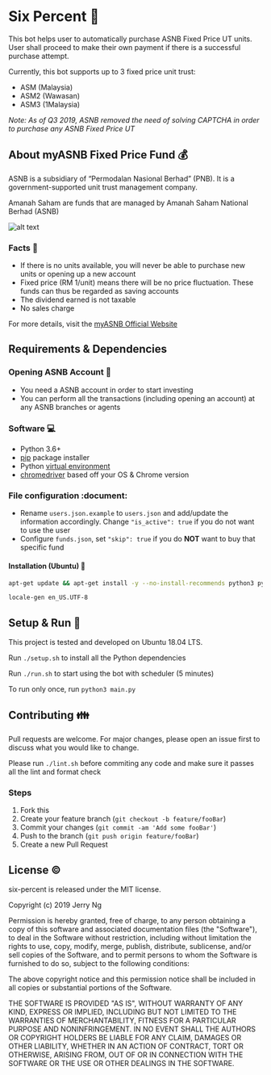 # Six Percent :money_with_wings:

This bot helps user to automatically purchase ASNB Fixed Price UT units. User shall proceed to make their own payment if there is a successful purchase attempt.

Currently, this bot supports up to 3 fixed price unit trust:

- ASM (Malaysia)
- ASM2 (Wawasan)
- ASM3 (1Malaysia)

_Note: As of Q3 2019, ASNB removed the need of solving CAPTCHA in order to purchase any ASNB Fixed Price UT_

## About myASNB Fixed Price Fund :moneybag:

ASNB is a subsidiary of “Permodalan Nasional Berhad” (PNB). It is a government-supported unit trust management company.

Amanah Saham are funds that are managed by Amanah Saham National Berhad (ASNB)

![alt text](https://i.imgur.com/LCB8Soo.jpg)

### Facts :newspaper:

- If there is no units available, you will never be able to purchase new units or opening up a new account
- Fixed price (RM 1/unit) means there will be no price fluctuation. These funds can thus be regarded as saving accounts
- The dividend earned is not taxable
- No sales charge

For more details, visit the [myASNB Official Website](https://www.myasnb.com.my/)

## Requirements & Dependencies

### Opening ASNB Account :closed_lock_with_key:

- You need a ASNB account in order to start investing
- You can perform all the transactions (including opening an account) at any ASNB branches or agents

### Software :computer:

- Python 3.6+
- [pip](https://pip.pypa.io/en/stable/) package installer
- Python [virtual environment](https://virtualenv.pypa.io/en/latest/)
- [chromedriver](https://chromedriver.chromium.org/downloads) based off your OS & Chrome version

### File configuration :document:
- Rename `users.json.example` to `users.json` and add/update the information accordingly. Change `"is_active": true` if you do not want to use the user 
- Configure `funds.json`, set `"skip": true` if you do **NOT** want to buy that specific fund

#### Installation (Ubuntu) :wrench:

```bash
apt-get update && apt-get install -y --no-install-recommends python3 python3-virtualenv python3-pip chromium-chromedriver locales

locale-gen en_US.UTF-8
```

## Setup & Run :nut_and_bolt:

This project is tested and developed on Ubuntu 18.04 LTS.

Run `./setup.sh` to install all the Python dependencies

Run `./run.sh` to start using the bot with scheduler (5 minutes)

To run only once, run `python3 main.py`

## Contributing :family:

Pull requests are welcome. For major changes, please open an issue first to discuss what you would like to change.

Please run `./lint.sh` before commiting any code and make sure it passes all the lint and format check

### Steps 
1. Fork this
2. Create your feature branch (`git checkout -b feature/fooBar`)
3. Commit your changes (`git commit -am 'Add some fooBar'`)
4. Push to the branch (`git push origin feature/fooBar`)
5. Create a new Pull Request

## License :copyright:

six-percent is released under the MIT license.

Copyright (c) 2019 Jerry Ng

Permission is hereby granted, free of charge, to any person obtaining a copy
of this software and associated documentation files (the "Software"), to deal
in the Software without restriction, including without limitation the rights
to use, copy, modify, merge, publish, distribute, sublicense, and/or sell
copies of the Software, and to permit persons to whom the Software is
furnished to do so, subject to the following conditions:

The above copyright notice and this permission notice shall be included in all
copies or substantial portions of the Software.

THE SOFTWARE IS PROVIDED "AS IS", WITHOUT WARRANTY OF ANY KIND, EXPRESS OR
IMPLIED, INCLUDING BUT NOT LIMITED TO THE WARRANTIES OF MERCHANTABILITY,
FITNESS FOR A PARTICULAR PURPOSE AND NONINFRINGEMENT. IN NO EVENT SHALL THE
AUTHORS OR COPYRIGHT HOLDERS BE LIABLE FOR ANY CLAIM, DAMAGES OR OTHER
LIABILITY, WHETHER IN AN ACTION OF CONTRACT, TORT OR OTHERWISE, ARISING FROM,
OUT OF OR IN CONNECTION WITH THE SOFTWARE OR THE USE OR OTHER DEALINGS IN THE
SOFTWARE.
